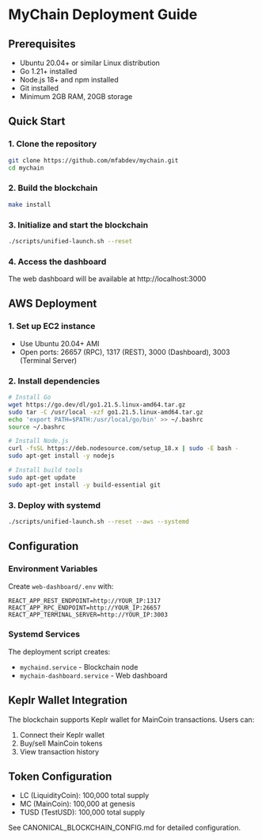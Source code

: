 # MyChain Deployment Guide

## Prerequisites
- Ubuntu 20.04+ or similar Linux distribution
- Go 1.21+ installed
- Node.js 18+ and npm installed
- Git installed
- Minimum 2GB RAM, 20GB storage

## Quick Start

### 1. Clone the repository
```bash
git clone https://github.com/mfabdev/mychain.git
cd mychain
```

### 2. Build the blockchain
```bash
make install
```

### 3. Initialize and start the blockchain
```bash
./scripts/unified-launch.sh --reset
```

### 4. Access the dashboard
The web dashboard will be available at http://localhost:3000

## AWS Deployment

### 1. Set up EC2 instance
- Use Ubuntu 20.04+ AMI
- Open ports: 26657 (RPC), 1317 (REST), 3000 (Dashboard), 3003 (Terminal Server)

### 2. Install dependencies
```bash
# Install Go
wget https://go.dev/dl/go1.21.5.linux-amd64.tar.gz
sudo tar -C /usr/local -xzf go1.21.5.linux-amd64.tar.gz
echo 'export PATH=$PATH:/usr/local/go/bin' >> ~/.bashrc
source ~/.bashrc

# Install Node.js
curl -fsSL https://deb.nodesource.com/setup_18.x | sudo -E bash -
sudo apt-get install -y nodejs

# Install build tools
sudo apt-get update
sudo apt-get install -y build-essential git
```

### 3. Deploy with systemd
```bash
./scripts/unified-launch.sh --reset --aws --systemd
```

## Configuration

### Environment Variables
Create `web-dashboard/.env` with:
```
REACT_APP_REST_ENDPOINT=http://YOUR_IP:1317
REACT_APP_RPC_ENDPOINT=http://YOUR_IP:26657
REACT_APP_TERMINAL_SERVER=http://YOUR_IP:3003
```

### Systemd Services
The deployment script creates:
- `mychaind.service` - Blockchain node
- `mychain-dashboard.service` - Web dashboard

## Keplr Wallet Integration
The blockchain supports Keplr wallet for MainCoin transactions. Users can:
1. Connect their Keplr wallet
2. Buy/sell MainCoin tokens
3. View transaction history

## Token Configuration
- LC (LiquidityCoin): 100,000 total supply
- MC (MainCoin): 100,000 at genesis
- TUSD (TestUSD): 100,000 total supply

See CANONICAL_BLOCKCHAIN_CONFIG.md for detailed configuration.

